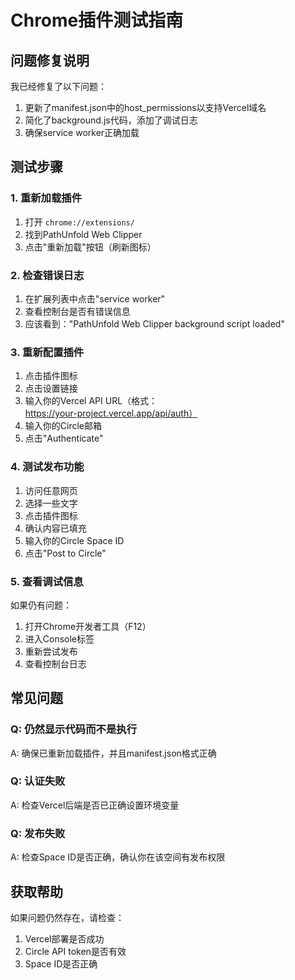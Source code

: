 # Chrome插件测试指南

## 问题修复说明
我已经修复了以下问题：
1. 更新了manifest.json中的host_permissions以支持Vercel域名
2. 简化了background.js代码，添加了调试日志
3. 确保service worker正确加载

## 测试步骤

### 1. 重新加载插件
1. 打开 `chrome://extensions/`
2. 找到PathUnfold Web Clipper
3. 点击"重新加载"按钮（刷新图标）

### 2. 检查错误日志
1. 在扩展列表中点击"service worker"
2. 查看控制台是否有错误信息
3. 应该看到："PathUnfold Web Clipper background script loaded"

### 3. 重新配置插件
1. 点击插件图标
2. 点击设置链接
3. 输入你的Vercel API URL（格式：https://your-project.vercel.app/api/auth）
4. 输入你的Circle邮箱
5. 点击"Authenticate"

### 4. 测试发布功能
1. 访问任意网页
2. 选择一些文字
3. 点击插件图标
4. 确认内容已填充
5. 输入你的Circle Space ID
6. 点击"Post to Circle"

### 5. 查看调试信息
如果仍有问题：
1. 打开Chrome开发者工具（F12）
2. 进入Console标签
3. 重新尝试发布
4. 查看控制台日志

## 常见问题

### Q: 仍然显示代码而不是执行
A: 确保已重新加载插件，并且manifest.json格式正确

### Q: 认证失败
A: 检查Vercel后端是否已正确设置环境变量

### Q: 发布失败
A: 检查Space ID是否正确，确认你在该空间有发布权限

## 获取帮助
如果问题仍然存在，请检查：
1. Vercel部署是否成功
2. Circle API token是否有效
3. Space ID是否正确